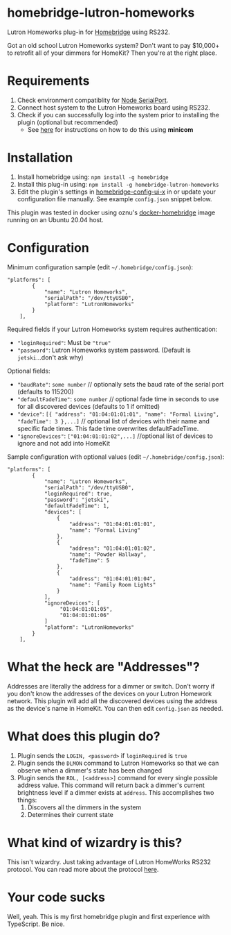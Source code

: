 # homebridge-lutron-homeworks

Lutron Homeworks plug-in for [Homebridge](https://github.com/nfarina/homebridge) using RS232.

Got an old school Lutron Homeworks system? Don't want to pay $10,000+ to retrofit all of your dimmers for HomeKit? Then you're at the right place.

# Requirements

1. Check environment compatiblity for [Node SerialPort](https://serialport.io/docs/guide-platform-support).
2. Connect host system to the Lutron Homeworks board using RS232.
3. Check if you can successfully log into the system prior to installing the plugin (optional but recommended)
   * See [here](https://github.com/cptechie/homebridge-lutron-homeworks/issues/6#issuecomment-827973256) for instructions on how to do this using **minicom**

# Installation

<!-- 2. Clone (or pull) this repository from github into the same path Homebridge lives (usually `/usr/local/lib/node_modules`). -->
1. Install homebridge using: `npm install -g homebridge`
2. Install this plug-in using: `npm install -g homebridge-lutron-homeworks`
3. Edit the plugin's settings in [homebridge-config-ui-x](https://github.com/oznu/homebridge-config-ui-x) in or update your configuration file manually. See example `config.json` snippet below.

This plugin was tested in docker using oznu's [docker-homebridge](https://github.com/oznu/docker-homebridge) image running on an Ubuntu 20.04 host.

# Configuration

Minimum configuration sample (edit `~/.homebridge/config.json`):

```
"platforms": [
        {
            "name": "Lutron Homeworks",
            "serialPath": "/dev/ttyUSB0",
            "platform": "LutronHomeworks"
        }
    ],
```

Required fields if your Lutron Homeworks system requires authentication:

* `"loginRequired"`: Must be `"true"`
* `"password"`: Lutron Homeworks system password. (Default is `jetski`...don't ask why)

Optional fields:

* `"baudRate"`: `some number` // optionally sets the baud rate of the serial port (defaults to 115200)
* `"defaultFadeTime"`: `some number` // optional fade time in seconds to use for all discovered devices (defaults to 1 if omitted)
* `"device"`: `[{ "address": "01:04:01:01:01", "name": "Formal Living", "fadeTime": 3 },...]` // optional list of devices with their name and specific fade times. This fade time overwrites defaultFadeTime.
* `"ignoreDevices"`: `["01:04:01:01:02",...]` //optional list of devices to ignore and not add into HomeKit

Sample configuration with optional values (edit `~/.homebridge/config.json`):
```
"platforms": [
        {
            "name": "Lutron Homeworks",
            "serialPath": "/dev/ttyUSB0",
            "loginRequired": true,
            "password": "jetski",
            "defaultFadeTime": 1,
            "devices": [
                {
                    "address": "01:04:01:01:01",
                    "name": "Formal Living"
                },
                {
                    "address": "01:04:01:01:02",
                    "name": "Powder Hallway",
                    "fadeTime": 5
                },
                {
                    "address": "01:04:01:01:04",
                    "name": "Family Room Lights"
                }
            ],
            "ignoreDevices": [
                 "01:04:01:01:05",
                 "01:04:01:01:06"
            ]
            "platform": "LutronHomeworks"
        }
    ],
```

# What the heck are "Addresses"?

Addresses are literally the address for a dimmer or switch. Don't worry if you don't know the addresses of the devices on your Lutron Homework network. This plugin will add all the discovered devices using the address as the device's name in HomeKit. You can then edit `config.json` as needed.

# What does this plugin do?

1. Plugin sends the `LOGIN, <password>` if `loginRequired` is `true`
2. Plugin sends the `DLMON` command to Lutron Homeworks so that we can observe when a dimmer's state has been changed
3. Plugin sends the `RDL, [<address>]` command for every single possible address value. This command will return back a dimmer's current brightness level if a dimmer exists at `address`. This accomplishes two things:
   1. Discovers all the dimmers in the system
   2. Determines their current state
   
# What kind of wizardry is this?

This isn't wizardry. Just taking advantage of Lutron HomeWorks RS232 protocol. You can read more about the protocol [here](https://www.lutron.com/TechnicalDocumentLibrary/HWI%20RS232%20Protocol.pdf).

# Your code sucks

Well, yeah. This is my first homebridge plugin and first experience with TypeScript. Be nice.

